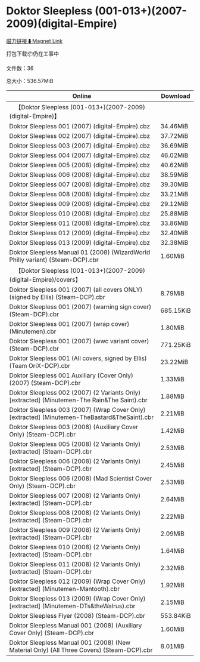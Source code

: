 # Doktor Sleepless (001-013+)(2007-2009)(digital-Empire)

[磁力链接⬇Magnet Link](magnet:?xt=urn:btih:0ee84fc362c7dadb73aa132af6ad7f702ac206fa&dn=Doktor%20Sleepless%20%28001-013%2B%29%282007-2009%29%28digital-Empire%29)

打包下载📦仍在工事中

文件数：36

总大小：536.57MiB

Online | Download
--- | ---
&emsp;【Doktor Sleepless (001-013+)(2007-2009)(digital-Empire)】 | 
Doktor Sleepless 001 (2007) (digital-Empire).cbz | 34.46MiB
Doktor Sleepless 002 (2007) (digital-Empire).cbz | 37.72MiB
Doktor Sleepless 003 (2007) (digital-Empire).cbz | 36.69MiB
Doktor Sleepless 004 (2007) (digital-Empire).cbz | 46.02MiB
Doktor Sleepless 005 (2008) (digital-Empire).cbz | 40.62MiB
Doktor Sleepless 006 (2008) (digital-Empire).cbz | 38.59MiB
Doktor Sleepless 007 (2008) (digital-Empire).cbz | 39.30MiB
Doktor Sleepless 008 (2008) (digital-Empire).cbz | 33.21MiB
Doktor Sleepless 009 (2008) (digital-Empire).cbz | 29.12MiB
Doktor Sleepless 010 (2008) (digital-Empire).cbz | 25.88MiB
Doktor Sleepless 011 (2008) (digital-Empire).cbz | 33.86MiB
Doktor Sleepless 012 (2009) (digital-Empire).cbz | 32.40MiB
Doktor Sleepless 013 (2009) (digital-Empire).cbz | 32.38MiB
Doktor Sleepless Manual 01 (2008) (WizardWorld Philly variant) (Steam-DCP).cbr | 1.60MiB
&emsp;【Doktor Sleepless (001-013+)(2007-2009)(digital-Empire)/covers】 | 
Doktor Sleepless 001 (2007) (all covers ONLY) (signed by Ellis) (Steam-DCP).cbr | 8.79MiB
Doktor Sleepless 001 (2007) (warning sign cover) (Steam-DCP).cbr | 685.15KiB
Doktor Sleepless 001 (2007) (wrap cover) (Minutemen).cbr | 1.80MiB
Doktor Sleepless 001 (2007) (wwc variant cover) (Steam-DCP).cbr | 771.25KiB
Doktor Sleepless 001 (All covers, signed by Ellis) (Team OriX-DCP).cbr | 23.22MiB
Doktor Sleepless 001 Auxiliary (Cover Only) (2007) (Steam-DCP).cbr | 1.33MiB
Doktor Sleepless 002 (2007) (2 Variants Only) \[extracted\] (Minutemen-The Rain&The Saint).cbr | 1.88MiB
Doktor Sleepless 003 (2007) (Wrap Cover Only) \[extracted\] (Minutemen-TheBastard&TheSaint).cbr | 2.21MiB
Doktor Sleepless 003 (2008) (Auxiliary Cover Only) (Steam-DCP).cbr | 1.42MiB
Doktor Sleepless 005 (2008) (2 Variants Only) \[extracted\] (Steam-DCP).cbr | 2.53MiB
Doktor Sleepless 006 (2008) (2 Variants Only) \[extracted\] (Steam-DCP).cbr | 2.45MiB
Doktor Sleepless 006 (2008) (Mad Scientist Cover Only) (Steam-DCP).cbr | 2.53MiB
Doktor Sleepless 007 (2008) (2 Variants Only) \[extracted\] (Steam-DCP).cbr | 2.64MiB
Doktor Sleepless 008 (2008) (2 Variants Only) \[extracted\] (Steam-DCP).cbr | 2.22MiB
Doktor Sleepless 009 (2008) (2 Variants Only) \[extracted\] (Steam-DCP).cbr | 2.09MiB
Doktor Sleepless 010 (2008) (2 Variants Only) \[extracted\] (Steam-DCP).cbr | 1.64MiB
Doktor Sleepless 011 (2008) (2 Variants Only) \[extracted\] (Steam-DCP).cbr | 2.32MiB
Doktor Sleepless 012 (2009) (Wrap Cover Only) \[extracted\] (Minutemen-Mantooth).cbr | 1.92MiB
Doktor Sleepless 013 (2009) (Wrap Cover Only) \[extracted\] (Minutemen-DTs&theWalrus).cbr | 2.15MiB
Doktor Sleepless Flyer (2008) (Steam-DCP).cbr | 553.84KiB
Doktor Sleepless Manual 001 (2008) (Auxiliary Cover Only) (Steam-DCP).cbr | 1.60MiB
Doktor Sleepless Manual 001 (2008) (New Material Only) (All Three Covers) (Steam-DCP).cbr | 8.01MiB